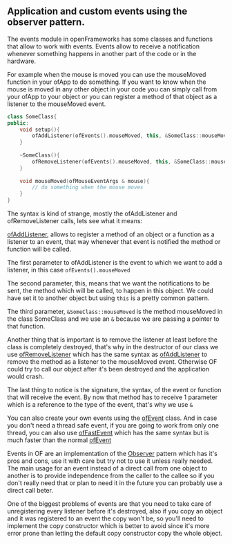 ## Application and custom events using the observer pattern.

The events module in openFrameworks has some classes and functions that allow to work with events. Events allow to receive a notification whenever something happens in another part of the code or in the hardware. 

For example when the mouse is moved you can use the mouseMoved function in your ofApp to do something. If you want to know when the mouse is moved in any other object in your code you can simply call from your ofApp to your object or you can register a method of that object as a listener to the mouseMoved event.

```cpp
class SomeClass{
public:
    void setup(){
        ofAddListener(ofEvents().mouseMoved, this, &SomeClass::mouseMoved);
    }
    
    ~SomeClass(){
        ofRemoveListener(ofEvents().mouseMoved, this, &SomeClass::mouseMoved);
    }
    
    void mouseMoved(ofMouseEventArgs & mouse){
        // do something when the mouse moves
    }
}
```

The syntax is kind of strange, mostly the ofAddListener and ofRemoveListener calls, lets see what it means:

[ofAddListener](ofEventUtils.html#ofAddListener), allows to register a method of an object or a function as a listener to an event, that way whenever that event is notified the method or function will be called.

The first parameter to ofAddListener is the event to which we want to add a listener, in this case `ofEvents().mouseMoved`

The second parameter, this, means that we want the notifications to be sent, the method which will be called, to happen in this object. We could have set it to another object but using `this` is a pretty common pattern.

The third parameter, `&SomeClass::mouseMoved` is the method mouseMoved in the class SomeClass and we use an `&` because we are passing a pointer to that function.

Another thing that is important is to remove the listener at least before the class is completely destroyed, that's why in the destructor of our class we use [ofRemoveListener](ofEventUtils.html#ofRemoveListener) which has the same syntax as [ofAddListener](ofEventUtils.html#ofAddListener) to remove the method as a listener to the mouseMoved event. Otherwise OF could try to call our object after it's been destroyed and the application would crash.

The last thing to notice is the signature, the syntax, of the event or function that will receive the event. By now that method has to receive 1 parameter which is a reference to the type of the event, that's why we use `&`

You can also create your own events using the [ofEvent](ofEvent.html) class. And in case you don't need a thread safe event, if you are going to work from only one thread, you can also use [ofFastEvent](ofFastEvent) which has the same syntax but is much faster than the normal [ofEvent](ofEvent.html)

Events in OF are an implementation of the [Observer](https://en.wikipedia.org/wiki/Observer_pattern) pattern which has it's pros and cons, use it with care but try not to use it unless really needed. The main usage for an event instead of a direct call from one object to another is to provide independence from the caller to the callee so if you don't really need that or plan to need it in the future you can probably use a direct call beter.

One of the biggest problems of events are that you need to take care of unregistering every listener before it's destroyed, also if you copy an object and it was registered to an event the copy won't be,  so you'll need to implement the copy constructor which is better to avoid since it's more error prone than letting the default copy constructor copy the whole object.

